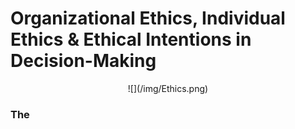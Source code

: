 # Organizational Ethics, Individual Ethics & Ethical Intentions in Decision-Making

<center>
![](/img/Ethics.png)
</center>

### The
